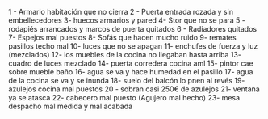 
1 - Armario habitación que no cierra
2 - Puerta entrada rozada y sin embellecedores
3- huecos armarios y pared
4- Stor que no se para
5 - rodapiés arrancados y marcos de puerta quitados
6 - Radiadores quitados
7- Espejos mal puestos
8- Sofás que hacen mucho ruido
9- remates pasillos techo mal
10- luces que no se apagan
11- enchufes de fuerza y luz (mezclados)
12- los muebles de la cocina no llegaban hasta arriba
13- cuadro de luces mezclado
14- puerta corredera cocina aml
15- pintor cae sobre mueble baño
16- agua se va y hace humedad en el pasillo
17- agua de la cocina se va y se inunda
18- suelo del balcón lo pnen al revés
19- azulejos cocina mal puestos
20 - sobran casi 250€ de azulejos
21- ventana ya se atasca
22- cabecero mal puesto (Agujero mal hecho)
23- mesa despacho mal medida y mal acabada
<!--stackedit_data:
eyJoaXN0b3J5IjpbLTU3NzQ5MTczNV19
-->